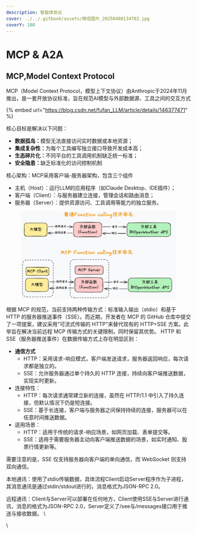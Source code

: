 ```yaml
---
description: 智能体协议
cover: ../../.gitbook/assets/微信图片_20250408134702.jpg
coverY: 108
---
```


# MCP & A2A

## MCP,**Model Context Protocol**

MCP（Model Context Protocol，模型上下文协议）由Anthropic于2024年11月推出，是一套开放协议标准，旨在规范AI模型与外部数据源、工具之间的交互方式

{% embed url="https://blog.csdn.net/fufan_LLM/article/details/146377471" %}

核心目标是解决以下问题：

* **数据孤岛：**&#x6A21;型无法直接访问实时数据或本地资源；
* **集成复杂性：**&#x4E3A;每个工具编写独立接口导致开发成本高；
* **生态碎片化：**&#x4E0D;同平台的工具调用机制缺乏统一标准；
* **安全隐患：**&#x7F3A;乏标准化的访问控制机制

核心架构：MCP采用客户端-服务器架构，包含三个组件

* 主机（Host）：运行LLM的应用程序（如Claude Desktop、IDE插件）；
* 客户端（Client）：与服务器建立连接，管理会话和路由消息；
* 服务器（Server）：提供资源访问、工具调用等能力的独立服务。

<figure><img src="../../.gitbook/assets/image (1).png" alt=""><figcaption></figcaption></figure>

根据 MCP 的规范，当前支持两种传输方式：标准输入输出（stdio）和基于 HTTP 的服务器推送事件（SSE）。而近期，开发者在 MCP 的 GitHub 仓库中提交了一项提案，建议采用“可流式传输的 HTTP”来替代现有的 HTTP+SSE 方案。此举旨在解决当前远程 MCP 传输方式的关键限制，同时保留其优势。 HTTP 和 SSE（服务器推送事件）在数据传输方式上存在明显区别：

* **通信方式**
  * HTTP：采用请求-响应模式，客户端发送请求，服务器返回响应，每次请求都是独立的。
  * SSE：允许服务器通过单个持久的 HTTP 连接，持续向客户端推送数据，实现实时更新。
* 连接特性：
  * HTTP：每次请求通常建立新的连接，虽然在 HTTP/1.1 中引入了持久连接，但默认情况下仍是短连接。
  * SSE：基于长连接，客户端与服务器之间保持持续的连接，服务器可以在任意时间推送数据。
* 适用场景：
  * HTTP：适用于传统的请求-响应场景，如网页加载、表单提交等。
  * SSE：适用于需要服务器主动向客户端推送数据的场景，如实时通知、股票行情更新等。

需要注意的是，SSE 仅支持服务器向客户端的单向通信，而 WebSocket 则支持双向通信。

本地通讯：使用了stdio传输数据，具体流程Client启动Server程序作为子进程，其消息通讯是通过stdin/stdout进行的，消息格式为JSON-RPC 2.0。

远程通讯：Client与Server可以部署在任何地方，Client使用SSE与Server进行通讯，消息的格式为JSON-RPC 2.0，Server定义了/see与/messages接口用于推送与接收数据。
\

\




